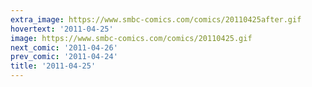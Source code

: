 ```yaml
---
extra_image: https://www.smbc-comics.com/comics/20110425after.gif
hovertext: '2011-04-25'
image: https://www.smbc-comics.com/comics/20110425.gif
next_comic: '2011-04-26'
prev_comic: '2011-04-24'
title: '2011-04-25'
---
```


